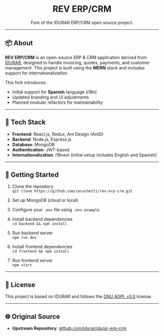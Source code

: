 <div align="center">
  <h1>REV ERP/CRM</h1>
  <p>Fork of the IDURAR ERP/CRM open source project.</p>
</div>

---

## 📦 About

**REV ERP/CRM** is an open-source ERP & CRM application derived from [IDURAR](https://github.com/idurar/idurar-erp-crm), designed to handle invoicing, quotes, payments, and customer management. This project is built using the **MERN** stack and includes support for internationalization.

This fork introduces:
- Initial support for **Spanish** language (i18n)
- Updated branding and UI adjustments
- Planned modular refactors for maintainability

---

## 🧱 Tech Stack

- **Frontend**: React.js, Redux, Ant Design (AntD)
- **Backend**: Node.js, Express.js
- **Database**: MongoDB
- **Authentication**: JWT-based
- **Internationalization**: i18next (initial setup includes English and Spanish)

---

## 🚀 Getting Started

1. Clone the repository  
   `git clone https://github.com/cecuchetti/rev-erp-crm.git`

2. Set up MongoDB (cloud or local)

3. Configure your `.env` file using `.env.example`

4. Install backend dependencies  
   `cd backend && npm install`

5. Run backend server  
   `npm run dev`

6. Install frontend dependencies  
   `cd frontend && npm install`

7. Run frontend server  
   `npm start`

---

## 🔐 License

This project is based on IDURAR and follows the [GNU AGPL v3.0](https://www.gnu.org/licenses/agpl-3.0.html) license.

---

## 🌐 Original Source

- **Upstream Repository**: [github.com/idurar/idurar-erp-crm](https://github.com/idurar/idurar-erp-crm)
